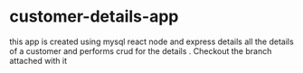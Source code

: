 # customer-details-app
this app is created using mysql react node and express details all the details of a customer and performs crud for the details . Checkout the branch attached with it 
